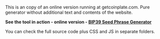 This is an copy of an online version running at getcoinplate.com. Pure generator without additional text and contents of the website.

**See the tool in action - online version -  [BIP39 Seed Phrase Generator](https://getcoinplate.com/bip39-seed-phrase-mnemonics-generator-offline-online-tool/)**

You can check the full source code plus CSS and JS in separate folders.
